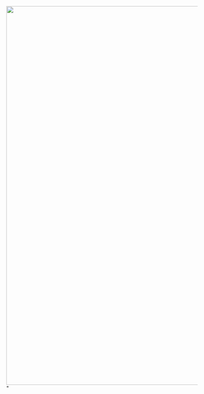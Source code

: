 <p>
      <img src="https://github.com/shitalchauhan769/e_commerce_exam_app/assets/155465990/57dfa4f5-8492-462d-8470-7cb9a4d38b50"height=1000,width=250"/>
"
</p>
